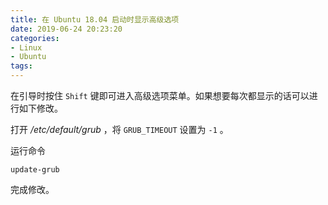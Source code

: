 ```yaml
---
title: 在 Ubuntu 18.04 启动时显示高级选项
date: 2019-06-24 20:23:20
categories:
- Linux
- Ubuntu
tags:
---
```

在引导时按住 `Shift` 键即可进入高级选项菜单。如果想要每次都显示的话可以进行如下修改。

打开 */etc/default/grub* ，将 `GRUB_TIMEOUT` 设置为 `-1` 。

运行命令

```
update-grub
```

完成修改。
